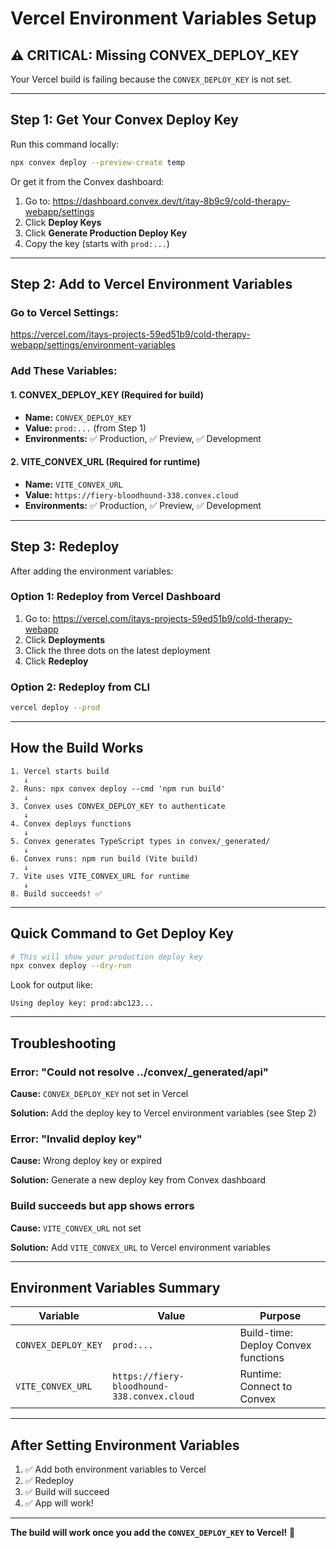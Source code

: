 # Vercel Environment Variables Setup

## ⚠️ CRITICAL: Missing CONVEX_DEPLOY_KEY

Your Vercel build is failing because the `CONVEX_DEPLOY_KEY` is not set.

---

## Step 1: Get Your Convex Deploy Key

Run this command locally:

```bash
npx convex deploy --preview-create temp
```

Or get it from the Convex dashboard:
1. Go to: https://dashboard.convex.dev/t/itay-8b9c9/cold-therapy-webapp/settings
2. Click **Deploy Keys**
3. Click **Generate Production Deploy Key**
4. Copy the key (starts with `prod:...`)

---

## Step 2: Add to Vercel Environment Variables

### **Go to Vercel Settings:**
https://vercel.com/itays-projects-59ed51b9/cold-therapy-webapp/settings/environment-variables

### **Add These Variables:**

#### **1. CONVEX_DEPLOY_KEY** (Required for build)
- **Name:** `CONVEX_DEPLOY_KEY`
- **Value:** `prod:...` (from Step 1)
- **Environments:** ✅ Production, ✅ Preview, ✅ Development

#### **2. VITE_CONVEX_URL** (Required for runtime)
- **Name:** `VITE_CONVEX_URL`
- **Value:** `https://fiery-bloodhound-338.convex.cloud`
- **Environments:** ✅ Production, ✅ Preview, ✅ Development

---

## Step 3: Redeploy

After adding the environment variables:

### **Option 1: Redeploy from Vercel Dashboard**
1. Go to: https://vercel.com/itays-projects-59ed51b9/cold-therapy-webapp
2. Click **Deployments**
3. Click the three dots on the latest deployment
4. Click **Redeploy**

### **Option 2: Redeploy from CLI**
```bash
vercel deploy --prod
```

---

## How the Build Works

```
1. Vercel starts build
   ↓
2. Runs: npx convex deploy --cmd 'npm run build'
   ↓
3. Convex uses CONVEX_DEPLOY_KEY to authenticate
   ↓
4. Convex deploys functions
   ↓
5. Convex generates TypeScript types in convex/_generated/
   ↓
6. Convex runs: npm run build (Vite build)
   ↓
7. Vite uses VITE_CONVEX_URL for runtime
   ↓
8. Build succeeds! ✅
```

---

## Quick Command to Get Deploy Key

```bash
# This will show your production deploy key
npx convex deploy --dry-run
```

Look for output like:
```
Using deploy key: prod:abc123...
```

---

## Troubleshooting

### **Error: "Could not resolve ../convex/_generated/api"**

**Cause:** `CONVEX_DEPLOY_KEY` not set in Vercel

**Solution:** Add the deploy key to Vercel environment variables (see Step 2)

### **Error: "Invalid deploy key"**

**Cause:** Wrong deploy key or expired

**Solution:** Generate a new deploy key from Convex dashboard

### **Build succeeds but app shows errors**

**Cause:** `VITE_CONVEX_URL` not set

**Solution:** Add `VITE_CONVEX_URL` to Vercel environment variables

---

## Environment Variables Summary

| Variable | Value | Purpose |
|----------|-------|---------|
| `CONVEX_DEPLOY_KEY` | `prod:...` | Build-time: Deploy Convex functions |
| `VITE_CONVEX_URL` | `https://fiery-bloodhound-338.convex.cloud` | Runtime: Connect to Convex |

---

## After Setting Environment Variables

1. ✅ Add both environment variables to Vercel
2. ✅ Redeploy
3. ✅ Build will succeed
4. ✅ App will work!

---

**The build will work once you add the `CONVEX_DEPLOY_KEY` to Vercel!** 🚀
